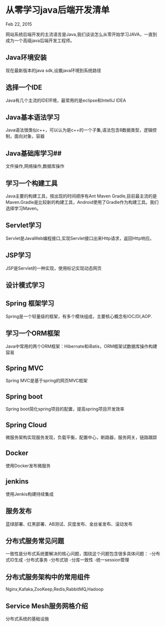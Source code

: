 # 从零学习java后端开发清单

Feb 22, 2015

网站系统后端开发的主流语言是Java,我们谈谈怎么从零开始学习JAVA，一直到成为一个高级java后端开发工程师。

## Java环境安装

现在最新版本的java sdk,设置java环境到系统路径

## 选择一个IDE

Java有几个主流的IDE环境，最常用的是eclipse和IntelliJ IDEA

## Java基本语法学习

Java语法很类似c++，可以认为是c++的一个子集,语法包含8数据类型，逻辑控制，面向对象，容器

## Java基础库学习##

文件操作,网络操作,数据库操作

## 学习一个构建工具

Java主要的构建工具，按出现的时间顺序有Ant Maven Gradle,目前最主流的是Maven.Gradle是比较新的构建工具，Android使用了Gradle作为构建工具。我们选择学习Maven。

## Servlet学习

Servlet是JavaWeb编程接口,实现Servlet接口出来Http请求，返回Http响应。

## JSP学习

JSP是Servlet的一种实现，使用标记实现动态网页

## 设计模式学习

## Spring 框架学习

Spring是一个轻量级的框架，有多个模块组成，主要核心概念有IOC/DI,AOP.

## 学习一个ORM框架

Java中常用的两个ORM框架：Hibernate和iBatis，ORM框架试数据库操作构建容易

## Spring MVC

Spring MVC是基于spring的网页MVC框架

## Spring boot

Spring boot简化spring项目的配置，提高spring项目开发效率

## Spring Cloud

微服务架构实现服务发现，负载平衡，配置中心，断路器，服务网关，链路跟踪

## Docker

使用Docker发布微服务

## jenkins

使用Jenkis构建持续集成

## 服务发布

蓝绿部署、红黑部署、AB测试、灰度发布、金丝雀发布、滚动发布

## 分布式服务常见问题

一致性是分布式系统要解决的核心问题，围绕这个问题包含很多具体问题： -分布式ID生成 -分布式事务 -分布式锁 -分库一致性 -统一session管理

## 分布式服务架构中的常用组件

Nginx,Kafaka,ZooKeep,Redis,RabbitMQ,Hadoop

## Service Mesh服务网格介绍

分布式系统的基础设施